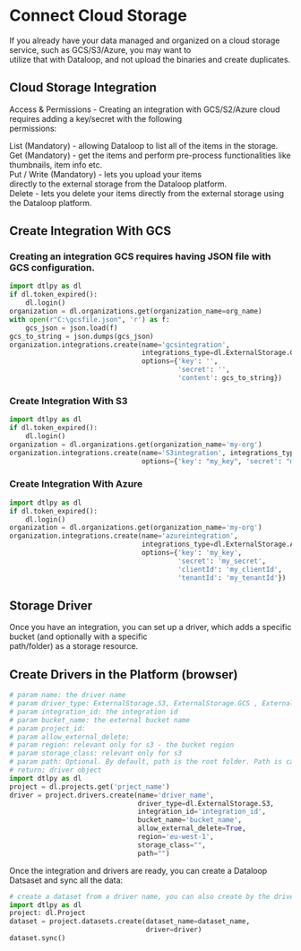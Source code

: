 # Connect Cloud Storage  
  
  
If you already have your data managed and organized on a cloud storage service, such as GCS/S3/Azure, you may want to  
utilize that with Dataloop, and not upload the binaries and create duplicates.  
  
## Cloud Storage Integration  
  
Access & Permissions - Creating an integration with GCS/S2/Azure cloud requires adding a key/secret with the following  
permissions:  
  
List (Mandatory) - allowing Dataloop to list all of the items in the storage.  
Get (Mandatory) - get the items and perform pre-process functionalities like thumbnails, item info etc.  
Put / Write (Mandatory) - lets you upload your items  
directly to the external storage from the Dataloop platform.  
Delete - lets you delete your items directly from the external storage using the Dataloop platform.  
  
## Create Integration With GCS  
  
### Creating an integration GCS requires having JSON file with GCS configuration.  

```python
import dtlpy as dl
if dl.token_expired():
    dl.login()
organization = dl.organizations.get(organization_name=org_name)
with open(r"C:\gcsfile.json", 'r') as f:
    gcs_json = json.load(f)
gcs_to_string = json.dumps(gcs_json)
organization.integrations.create(name='gcsintegration',
                                 integrations_type=dl.ExternalStorage.GCS,
                                 options={'key': '',
                                          'secret': '',
                                          'content': gcs_to_string})
```
### Create Integration With S3  

```python
import dtlpy as dl
if dl.token_expired():
    dl.login()
organization = dl.organizations.get(organization_name='my-org')
organization.integrations.create(name='S3integration', integrations_type=dl.ExternalStorage.S3,
                                 options={'key': "my_key", 'secret': "my_secret"})
```
### Create Integration With Azure  

```python
import dtlpy as dl
if dl.token_expired():
    dl.login()
organization = dl.organizations.get(organization_name='my-org')
organization.integrations.create(name='azureintegration',
                                 integrations_type=dl.ExternalStorage.AZUREBLOB,
                                 options={'key': 'my_key',
                                          'secret': 'my_secret',
                                          'clientId': 'my_clientId',
                                          'tenantId': 'my_tenantId'})
```
## Storage Driver  
  
Once you have an integration, you can set up a driver, which adds a specific bucket (and optionally with a specific  
path/folder) as a storage resource.  
  
## Create Drivers in the Platform (browser)  

```python
# param name: the driver name
# param driver_type: ExternalStorage.S3, ExternalStorage.GCS , ExternalStorage.AZUREBLOB
# param integration_id: the integration id
# param bucket_name: the external bucket name
# param project_id:
# param allow_external_delete:
# param region: relevant only for s3 - the bucket region
# param storage_class: relevant only for s3
# param path: Optional. By default, path is the root folder. Path is case sensitive.
# return: driver object
import dtlpy as dl
project = dl.projects.get('prject_name')
driver = project.drivers.create(name='driver_name',
                                driver_type=dl.ExternalStorage.S3,
                                integration_id='integration_id',
                                bucket_name='bucket_name',
                                allow_external_delete=True,
                                region='eu-west-1',
                                storage_class="",
                                path="")
```
Once the integration and drivers are ready, you can create a Dataloop Datsaset and sync all the data:  

```python
# create a dataset from a driver name, you can also create by the driver ID
import dtlpy as dl
project: dl.Project
dataset = project.datasets.create(dataset_name=dataset_name,
                                  driver=driver)
dataset.sync()
```
